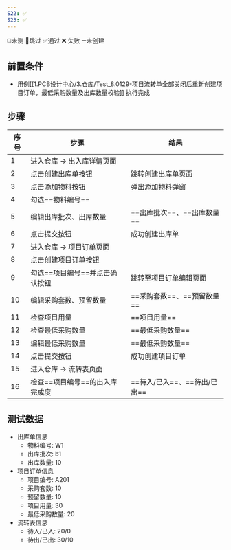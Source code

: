 ```yaml
---
S22: ✅
S23: ✅
---
```

◻️未测    🚫跳过     ✅通过    ❌ 失败    ➖未创建

## 前置条件

- 用例[[1.PCB设计中心/3.仓库/Test_8.0129-项目流转单全部关闭后重新创建项目订单，最低采购数量及出库数量校验]] 执行完成

## 步骤

| 序号  | 步骤                | 结果                  |
| --- | ----------------- | ------------------- |
| 1   | 进入仓库 -> 出入库详情页面   |                     |
| 2   | 点击创建出库单按钮         | 跳转创建出库单页面           |
| 3   | 点击添加物料按钮          | 弹出添加物料弹窗            |
| 4   | 勾选==物料编号==        |                     |
| 5   | 编辑出库批次、出库数量       | ==出库批次==、==出库数量==   |
| 6   | 点击提交按钮            | 成功创建出库单             |
| 7   | 进入仓库 -> 项目订单页面    |                     |
| 8   | 点击创建项目订单按钮        |                     |
| 9   | 勾选==项目编号==并点击确认按钮 | 跳转至项目订单编辑页面         |
| 10  | 编辑采购套数、预留数量       | ==采购套数==、==预留数量==   |
| 11  | 检查项目用量            | ==项目用量==            |
| 12  | 检查最低采购数量          | ==最低采购数量==          |
| 13  | 编辑最低采购数量          | ==最低采购数量==          |
| 14  | 点击提交按钮            | 成功创建项目订单            |
| 15  | 进入仓库 -> 流转表页面     |                     |
| 16  | 检查==项目编号==的出入库完成度 | ==待入/已入==、==待出/已出== |

## 测试数据

- 出库单信息
	- 物料编号: W1
	- 出库批次: b1
	- 出库数量: 10
- 项目订单信息
	- 项目编号: A201
	- 采购套数: 10
	- 预留数量: 10
	- 项目用量: 30
	- 最低采购数量: 20
- 流转表信息
	- 待入/已入: 20/0
	- 待出/已出: 30/10
